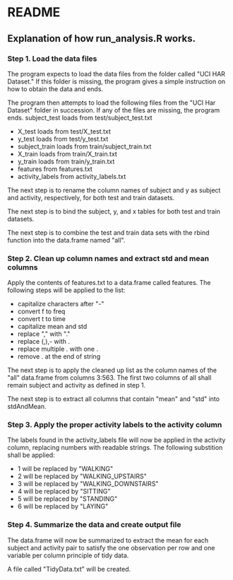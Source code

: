 README
=======
Explanation of how run_analysis.R works.
-----------
 
### Step 1. Load the data files
The program expects to load the data files from the folder called "UCI HAR Dataset."  If this folder is missing, the program gives a simple instruction on how to obtain the data and ends.

The program then attempts to load the following files from the "UCI Har Dataset" folder in succession.  If any of the files are missing, the program ends.
subject_test loads from test/subject_test.txt

* X_test loads from test/X_test.txt
* y_test loads from test/y_test.txt
* subject_train loads from train/subject_train.txt
* X_train loads from train/X_train.txt
* y_train loads from train/y_train.txt
* features from features.txt
* activity_labels from activity_labels.txt

The next step is to rename the column names of subject and y as subject and activity, respectively, for both test and train datasets.

The next step is to bind the subject, y, and x tables for both test and train datasets.

The next step is to combine the test and train data sets with the rbind function into the data.frame named "all".

### Step 2. Clean up column names and extract std and mean columns
Apply the contents of features.txt to a data.frame called features.
The following steps will be applied to the list:
* capitalize characters after "-"
* convert f to freq
* convert t to time
* capitalize mean and std
* replace "," with "."
* replace (,),- with .
* replace multiple . with one .
* remove . at the end of string

The next step is to apply the cleaned up list as the column names of the "all" data.frame from columns 3:563.
The first two columns of all shall remain subject and activity as defined in step 1.

The next step is to extract all columns that contain "mean" and "std" into stdAndMean.

### Step 3.  Apply the proper activity labels to the activity column

The labels found in the activity_labels file will now be applied in the activity column, replacing numbers with readable strings.  The following substition shall be applied:

* 1 will be replaced by "WALKING"
* 2 will be replaced by "WALKING_UPSTAIRS"
* 3 will be replaced by "WALKING_DOWNSTAIRS"
* 4 will be replaced by "SITTING"
* 5 will be replaced by "STANDING"
* 6 will be replaced by "LAYING" 

### Step 4.  Summarize the data and create output file
The data.frame will now be summarized to extract the mean for each subject and activity pair to satisfy the one observation per row and one variable per column principle of tidy data.

A file called "TidyData.txt" will be created.

